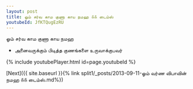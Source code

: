 ```yaml
---
layout: post
title: ஓம் சர்வ காம குணா காய நமஹ ௧௧ டைம்ஸ்
youtubeId: JfKTQugEzRU
---
```

 
 
 ஓம் சர்வ காம குணா காய நமஹ  
 
 -  அனைவருக்கும் பிடித்த குணங்களை உருவாக்குபவர் 
 
  
 
  
 
 
 
 
 
 


{% include youtubePlayer.html id=page.youtubeId %}
 
[Next]({{ site.baseurl }}{% link  split1/_posts/2013-09-11-ஓம் வர்ண விபாவின் நமஹ ௧௧ டைம்ஸ்.md%})
 

